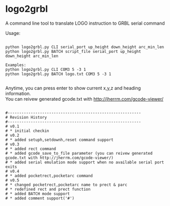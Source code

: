 # logo2grbl
A command line tool to translate LOGO instruction to GRBL serial command

Usage:<br>
<pre><code>
python logo2grbl.py CLI serial_port up_height down_height arc_min_len
python logo2grbl.py BATCH script_file serial_port up_height down_height arc_min_len

Examples:
python logo2grbl.py CLI COM3 5 -3 1
python logo2grbl.py BATCH logo.txt COM3 5 -3 1

</code></pre>

Anytime, you can press enter to show current x,y,z and heading information.<br>
You can reivew generated gcode.txt with http://jherrm.com/gcode-viewer/

<pre><code>
#----------------------------------------------------------
# Revision History
#----------------------------------------------------------
# v0.1
# * initial checkin
# v0.2
# * added setuph,setdownh,reset command support
# v0.3
# * added rect command
# * added gcode_save_to_file parameter (you can reivew generated gcode.txt with http://jherrm.com/gcode-viewer/)
# * added serial emulation mode support when no available serial port exits
# v0.4
# * added pocketrect,pocketarc command
# v0.5
# * changed pocketrect,pocketarc name to prect & parc
# * redefined rect and prect function
# * added BATCH mode support
# * added comment support('#')

</code></pre>

